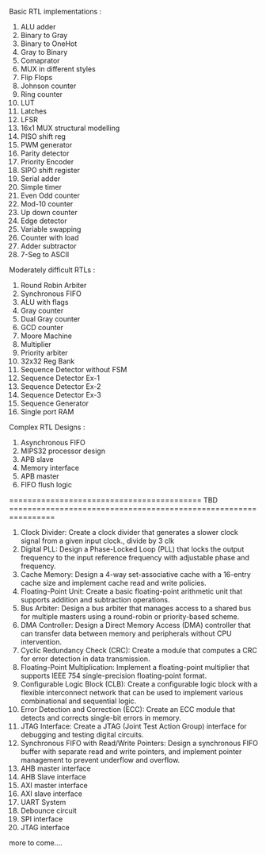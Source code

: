 Basic RTL implementations :

1. ALU adder
2. Binary to Gray
3. Binary to OneHot
4. Gray to Binary
5. Comaprator
6. MUX in different styles
7. Flip Flops
8. Johnson counter
9. Ring counter
10. LUT
11. Latches
12. LFSR
13. 16x1 MUX structural modelling
14. PISO shift reg
15. PWM generator
16. Parity detector
17. Priority Encoder
18. SIPO shift register
19. Serial adder
20. Simple timer
21. Even Odd counter
22. Mod-10 counter
23. Up down counter
24. Edge detector
25. Variable swapping
26. Counter with load
27. Adder subtractor
28. 7-Seg to ASCII

Moderately difficult RTLs :

1. Round Robin Arbiter
2. Synchronous FIFO
3. ALU with flags
5. Gray counter
6. Dual Gray counter
7. GCD counter
8. Moore Machine
9. Multiplier
10. Priority arbiter
11. 32x32 Reg Bank
12. Sequence Detector without FSM
13. Sequence Detector Ex-1
14. Sequence Detector Ex-2
15. Sequence Detector Ex-3
16. Sequence Generator
17. Single port RAM

Complex RTL Designs :

1. Asynchronous FIFO
2. MIPS32 processor design
3. APB slave
4. Memory interface
5. APB master
6. FIFO flush logic


========================================== TBD ================================================================


1. Clock Divider: Create a clock divider that generates a slower clock signal from a given input clock., divide by 3 clk
2. Digital PLL: Design a Phase-Locked Loop (PLL) that locks the output frequency to the input reference frequency with adjustable phase and frequency.
3. Cache Memory: Design a 4-way set-associative cache with a 16-entry cache size and implement cache read and write policies.
4. Floating-Point Unit: Create a basic floating-point arithmetic unit that supports addition and subtraction operations.
5. Bus Arbiter: Design a bus arbiter that manages access to a shared bus for multiple masters using a round-robin or priority-based scheme.
6. DMA Controller: Design a Direct Memory Access (DMA) controller that can transfer data between memory and peripherals without CPU intervention.
7. Cyclic Redundancy Check (CRC): Create a module that computes a CRC for error detection in data transmission.
8. Floating-Point Multiplication: Implement a floating-point multiplier that supports IEEE 754 single-precision floating-point format.
9. Configurable Logic Block (CLB): Create a configurable logic block with a flexible interconnect network that can be used to implement various combinational and sequential logic.
10. Error Detection and Correction (ECC): Create an ECC module that detects and corrects single-bit errors in memory.
11. JTAG Interface: Create a JTAG (Joint Test Action Group) interface for debugging and testing digital circuits.
12. Synchronous FIFO with Read/Write Pointers: Design a synchronous FIFO buffer with separate read and write pointers, and implement pointer management to prevent underflow and overflow.
13. AHB master interface
14. AHB Slave interface
15. AXI master interface
16. AXI slave interface
17. UART System
18.  Debounce circuit
19.  SPI interface
20.  JTAG interface


more to come....



